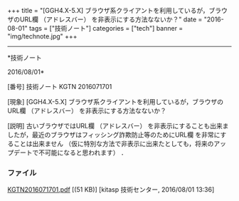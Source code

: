 ﻿+++
title = "[GGH4.X-5.X] ブラウザ系クライアントを利用しているが，ブラウザのURL欄 （アドレスバー） を非表示にする方法なないか？"
date = "2016-08-01"
tags = ["技術ノート"]
categories = ["tech"]
banner = "img/technote.jpg"
+++

-----------------------------------------------------------------------------------------------------------------------------

*技術ノート

2016/08/01*


[番号]
技術ノート KGTN 2016071701

[現象]
[GGH4.X-5.X] ブラウザ系クライアントを利用しているが，ブラウザのURL欄
（アドレスバー） を非表示にする方法なないか？

[説明]
古いブラウザではURL欄 （アドレスバー）
を非表示にすることも出来ましたが，最近のブラウザはフィッシング詐欺防止等のためにURL欄
を非常にすることは出来ません
（仮に特別な方法で非表示に出来たとしても，将来のアップデートで不可能になると思われます）
．


### ファイル

 
 


[KGTN2016071701.pdf](http://techreport.kitasp.net/attachments/download/2825/KGTN2016071701.pdf)
 [(51 KB)] [kitasp 技術センター, 2016/08/01
13:36]


 


 

